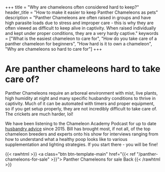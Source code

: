 +++
title = "Why are chameleons often considered hard to keep?"
header_title = "How to make it easier to keep Panther Chameleons as pets"
description = "Panther Chameleons are often raised in groups and have high parasite loads due to stress and improper care - this is why they are often viewed as difficult to keep alive in captivity. When raised individually and kept under proper conditions, they are a very hardy captive."
keywords = ["What is the easiest chameleon to care for", "How do you take care of a panther chameleon for beginners", "How hard is it to own a chameleon", "Why are chameleons so hard to care for"]
+++

# Are panther chameleons hard to take care of?

Panther Chameleons require an arboreal environment with mist, live plants, high humidity at night and many specific husbandry conditions to thrive in captivity. Much of it can be automated with timers and proper equipment, so if you get setup properly, they are not incredibly difficult to take care of. The crickets are much harder, lol!

We have been listening to the Chameleon Academy Podcast for up to date [husbandry advice](https://chameleonacademy.com/panther-chameleon-care/) since 2015. Bill has brought most, if not all, of the top chameleon breeders and experts onto his show for interviews ranging from how to understand what a healthy poop looks like to various supplementation and lighting strategies. If you start there - you will be fine!


{{< rawhtml >}}
<a class="btn btn-template-main" href="{{< ref "/panther-chameleons-for-sale" >}}"> Panther Chameleons for sale <i class="fas fa-backward"></i> Back </a>
{{< /rawhtml >}}